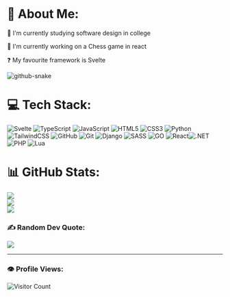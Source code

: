 # 💫 About Me:
📖 I'm currently studying software design in college

💼 I'm currently working on a Chess game in react

❓ My favourite framework is Svelte


<picture>
  <source media="(prefers-color-scheme: dark)" srcset="https://raw.githubusercontent.com/liamg2810/liamg2810/output/github-contribution-grid-snake-dark.svg" />
  <source media="(prefers-color-scheme: light)" srcset="https://raw.githubusercontent.com/liamg2810/liamg2810/output/github-contribution-grid-snake.svg" />
  <img alt="github-snake" src="github-snake.svg" />
</picture>


# 💻 Tech Stack:
![Svelte](https://img.shields.io/badge/Svelte-FF3E00?style=for-the-badge&logo=svelte&logoColor=white) ![TypeScript](https://img.shields.io/badge/typescript-%23007ACC.svg?style=for-the-badge&logo=typescript&logoColor=white) ![JavaScript](https://img.shields.io/badge/javascript-%23323330.svg?style=for-the-badge&logo=javascript&logoColor=%23F7DF1E) ![HTML5](https://img.shields.io/badge/html5-%23E34F26.svg?style=for-the-badge&logo=html5&logoColor=white) ![CSS3](https://img.shields.io/badge/css3-%231572B6.svg?style=for-the-badge&logo=css3&logoColor=white) ![Python](https://img.shields.io/badge/python-3670A0?style=for-the-badge&logo=python&logoColor=ffdd54) ![TailwindCSS](https://img.shields.io/badge/tailwindcss-%2338B2AC.svg?style=for-the-badge&logo=tailwind-css&logoColor=white) ![GitHub](https://img.shields.io/badge/github-%23121011.svg?style=for-the-badge&logo=github&logoColor=white) ![Git](https://img.shields.io/badge/git-%23F05033.svg?style=for-the-badge&logo=git&logoColor=white) ![Django](https://img.shields.io/badge/Django-092E20?style=for-the-badge&logo=django&logoColor=white0)  ![SASS](https://img.shields.io/badge/Sass-CC6699?style=for-the-badge&logo=sass&logoColor=white) ![GO](https://img.shields.io/badge/Go-00ADD8?style=for-the-badge&logo=go&logoColor=white) ![React](https://img.shields.io/badge/React-61DAFB?style=for-the-badge&logo=react&logoColor=black)![.NET](https://img.shields.io/badge/.NET-512BD4?style=for-the-badge&logo=.net&logoColor=white) ![PHP](https://img.shields.io/badge/php-%23777BB4.svg?style=for-the-badge&logo=php&logoColor=white) ![Lua](https://img.shields.io/badge/lua-%232C2D72.svg?style=for-the-badge&logo=lua&logoColor=white)

# 📊 GitHub Stats:
![](https://github-readme-stats.vercel.app/api?username=liamg2810&theme=dark&hide_border=false&include_all_commits=true&count_private=true)<br/>
![](https://github-readme-streak-stats.herokuapp.com/?user=liamg2810&theme=dark&hide_border=false)<br/>
![](https://github-readme-stats.vercel.app/api/top-langs/?username=liamg2810&theme=dark&hide_border=false&include_all_commits=true&count_private=true&layout=compact)

### ✍️ Random Dev Quote:
![](https://quotes-github-readme.vercel.app/api?type=horizontal&theme=radical)

---
### 👁️ Profile Views:
![Visitor Count](https://profile-counter.glitch.me/liamg2810/count.svg)

<!-- Proudly created with GPRM ( https://gprm.itsvg.in ) -->

